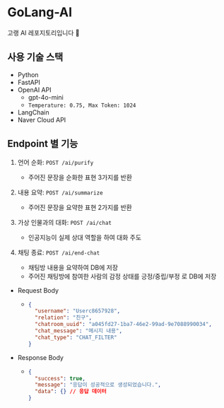 # GoLang-AI
고랭 AI 레포지토리입니다 🐳

## 사용 기술 스택
- Python
- FastAPI
- OpenAI API
  - gpt-4o-mini
  - `Temperature: 0.75, Max Token: 1024`
- LangChain
- Naver Cloud API

## Endpoint 별 기능
1. 언어 순화: `POST /ai/purify`
   - 주어진 문장을 순화한 표현 3가지를 반환

2. 내용 요약: `POST /ai/summarize`
   - 주어진 문장을 요약한 표현 2가지를 반환

3. 가상 인물과의 대화: `POST /ai/chat`
   - 인공지능이 실제 상대 역할을 하여 대화 주도

4. 채팅 종료: `POST /ai/end-chat`
   - 채팅방 내용을 요약하여 DB에 저장
   - 주어진 채팅방에 참여한 사람의 감정 상태를 긍정/중립/부정 로 DB에 저장

- Request Body
   - ```json
     {
       "username": "Userc8657928",
       "relation": "친구",
       "chatroom_uuid": "a045fd27-1ba7-46e2-99ad-9e7088990034",
       "chat_message": "메시지 내용",
       "chat_type": "CHAT_FILTER"
     }
     ```

- Response Body
    - ```json
      {
        "success": true,
        "message": "응답이 성공적으로 생성되었습니다.",
        "data": {} // 응답 데이터
      }
      ```